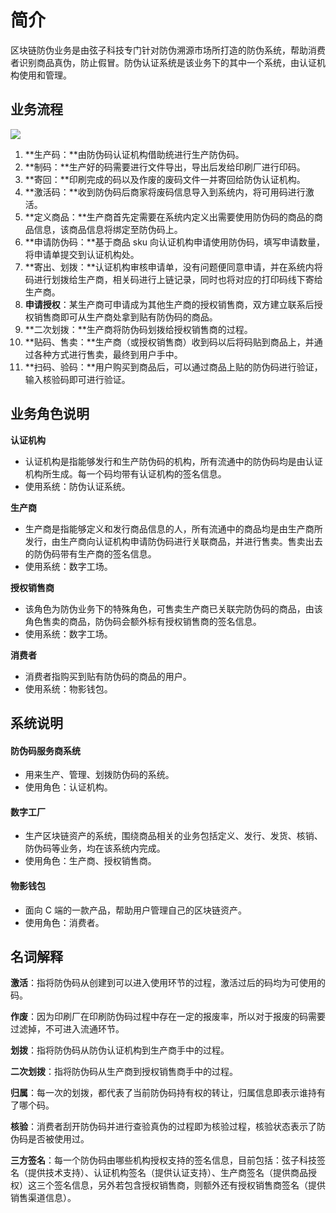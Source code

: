 # 简介

区块链防伪业务是由弦子科技专门针对防伪溯源市场所打造的防伪系统，帮助消费者识别商品真伪，防止假冒。防伪认证系统是该业务下的其中一个系统，由认证机构使用和管理。

## 业务流程

![](http://md.stringon.com/img/%7Bfilename%7D%7B.suffix%7D20200904104846.png)

1. **生产码：**由防伪码认证机构借助统进行生产防伪码。
2. **制码：**生产好的码需要进行文件导出，导出后发给印刷厂进行印码。
3. **寄回：**印刷完成的码以及作废的废码文件一并寄回给防伪认证机构。
4. **激活码：**收到防伪码后商家将废码信息导入到系统内，将可用码进行激活。
5. **定义商品：**生产商首先定需要在系统内定义出需要使用防伪码的商品的商品信息，该商品信息将绑定至防伪码上。
6. **申请防伪码：**基于商品 sku 向认证机构申请使用防伪码，填写申请数量，将申请单提交到认证机构处。
7. **寄出、划拨：**认证机构审核申请单，没有问题便同意申请，并在系统内将码进行划拨给生产商，相关码进行上链记录，同时也将对应的打印码线下寄给生产商。
8. **申请授权**：某生产商可申请成为其他生产商的授权销售商，双方建立联系后授权销售商即可从生产商处拿到贴有防伪码的商品。
9. **二次划拨：**生产商将防伪码划拨给授权销售商的过程。
10. **贴码、售卖：**生产商（或授权销售商）收到码以后将码贴到商品上，并通过各种方式进行售卖，最终到用户手中。
11. **扫码、验码：**用户购买到商品后，可以通过商品上贴的防伪码进行验证，输入核验码即可进行验证。

## 业务角色说明

**认证机构**

* 认证机构是指能够发行和生产防伪码的机构，所有流通中的防伪码均是由认证机构所生成。每一个码均带有认证机构的签名信息。
* 使用系统：防伪认证系统。

**生产商**

* 生产商是指能够定义和发行商品信息的人，所有流通中的商品均是由生产商所发行，由生产商向认证机构申请防伪码进行关联商品，并进行售卖。售卖出去的防伪码带有生产商的签名信息。
* 使用系统：数字工场。

**授权销售商**

* 该角色为防伪业务下的特殊角色，可售卖生产商已关联完防伪码的商品，由该角色售卖的商品，防伪码会额外标有授权销售商的签名信息。
* 使用系统：数字工场。

**消费者**

* 消费者指购买到贴有防伪码的商品的用户。
* 使用系统：物影钱包。

## **系统说明**

#### 防伪码服务商系统

* 用来生产、管理、划拨防伪码的系统。
* 使用角色：认证机构。

#### **数字工厂**

* 生产区块链资产的系统，围绕商品相关的业务包括定义、发行、发货、核销、防伪码等业务，均在该系统内完成。
* 使用角色：生产商、授权销售商。

#### **物影钱包**

* 面向 C 端的一款产品，帮助用户管理自己的区块链资产。
* 使用角色：消费者。

## **名词解释**

**激活**：指将防伪码从创建到可以进入使用环节的过程，激活过后的码均为可使用的码。

**作废**：因为印刷厂在印刷防伪码过程中存在一定的报废率，所以对于报废的码需要过滤掉，不可进入流通环节。

**划拨**：指将防伪码从防伪认证机构到生产商手中的过程。

**二次划拨**：指将防伪码从生产商到授权销售商手中的过程。

**归属**：每一次的划拨，都代表了当前防伪码持有权的转让，归属信息即表示谁持有了哪个码。

**核验**：消费者刮开防伪码并进行查验真伪的过程即为核验过程，核验状态表示了防伪码是否被使用过。

**三方签名**：每一个防伪码由哪些机构授权支持的签名信息，目前包括：弦子科技签名（提供技术支持）、认证机构签名（提供认证支持）、生产商签名（提供商品授权）这三个签名信息，另外若包含授权销售商，则额外还有授权销售商签名（提供销售渠道信息）。

